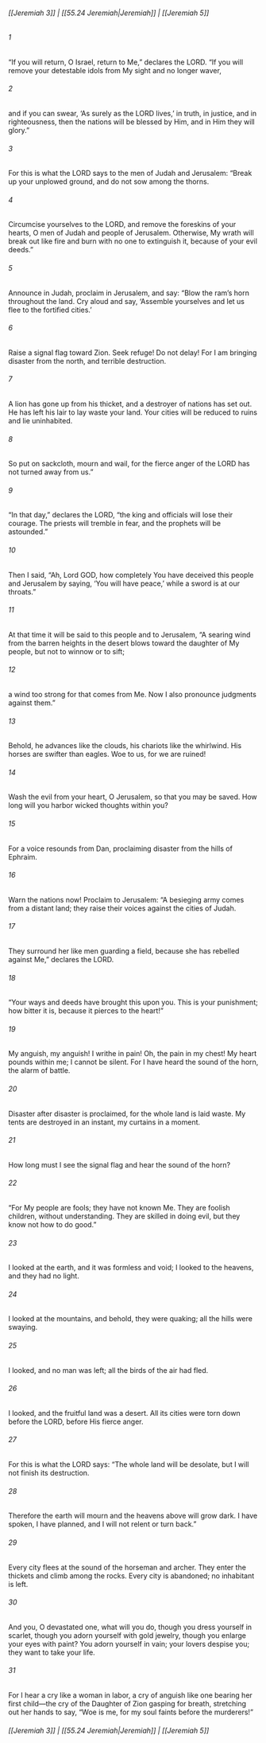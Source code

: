 
###### [[Jeremiah 3]] | [[55.24 Jeremiah|Jeremiah]] | [[Jeremiah 5]]

###### 1
“If you will return, O Israel, return to Me,” declares the LORD. “If you will remove your detestable idols from My sight and no longer waver,
###### 2
and if you can swear, ‘As surely as the LORD lives,’ in truth, in justice, and in righteousness, then the nations will be blessed by Him, and in Him they will glory.”
###### 3
For this is what the LORD says to the men of Judah and Jerusalem: “Break up your unplowed ground, and do not sow among the thorns.
###### 4
Circumcise yourselves to the LORD, and remove the foreskins of your hearts, O men of Judah and people of Jerusalem. Otherwise, My wrath will break out like fire and burn with no one to extinguish it, because of your evil deeds.”
###### 5
Announce in Judah, proclaim in Jerusalem, and say: “Blow the ram’s horn throughout the land. Cry aloud and say, ‘Assemble yourselves and let us flee to the fortified cities.’
###### 6
Raise a signal flag toward Zion. Seek refuge! Do not delay! For I am bringing disaster from the north, and terrible destruction.
###### 7
A lion has gone up from his thicket, and a destroyer of nations has set out. He has left his lair to lay waste your land. Your cities will be reduced to ruins and lie uninhabited.
###### 8
So put on sackcloth, mourn and wail, for the fierce anger of the LORD has not turned away from us.”
###### 9
“In that day,” declares the LORD, “the king and officials will lose their courage. The priests will tremble in fear, and the prophets will be astounded.”
###### 10
Then I said, “Ah, Lord GOD, how completely You have deceived this people and Jerusalem by saying, ‘You will have peace,’ while a sword is at our throats.”
###### 11
At that time it will be said to this people and to Jerusalem, “A searing wind from the barren heights in the desert blows toward the daughter of My people, but not to winnow or to sift;
###### 12
a wind too strong for that comes from Me. Now I also pronounce judgments against them.”
###### 13
Behold, he advances like the clouds, his chariots like the whirlwind. His horses are swifter than eagles. Woe to us, for we are ruined!
###### 14
Wash the evil from your heart, O Jerusalem, so that you may be saved. How long will you harbor wicked thoughts within you?
###### 15
For a voice resounds from Dan, proclaiming disaster from the hills of Ephraim.
###### 16
Warn the nations now! Proclaim to Jerusalem: “A besieging army comes from a distant land; they raise their voices against the cities of Judah.
###### 17
They surround her like men guarding a field, because she has rebelled against Me,” declares the LORD.
###### 18
“Your ways and deeds have brought this upon you. This is your punishment; how bitter it is, because it pierces to the heart!”
###### 19
My anguish, my anguish! I writhe in pain! Oh, the pain in my chest! My heart pounds within me; I cannot be silent. For I have heard the sound of the horn, the alarm of battle.
###### 20
Disaster after disaster is proclaimed, for the whole land is laid waste. My tents are destroyed in an instant, my curtains in a moment.
###### 21
How long must I see the signal flag and hear the sound of the horn?
###### 22
“For My people are fools; they have not known Me. They are foolish children, without understanding. They are skilled in doing evil, but they know not how to do good.”
###### 23
I looked at the earth, and it was formless and void; I looked to the heavens, and they had no light.
###### 24
I looked at the mountains, and behold, they were quaking; all the hills were swaying.
###### 25
I looked, and no man was left; all the birds of the air had fled.
###### 26
I looked, and the fruitful land was a desert. All its cities were torn down before the LORD, before His fierce anger.
###### 27
For this is what the LORD says: “The whole land will be desolate, but I will not finish its destruction.
###### 28
Therefore the earth will mourn and the heavens above will grow dark. I have spoken, I have planned, and I will not relent or turn back.”
###### 29
Every city flees at the sound of the horseman and archer. They enter the thickets and climb among the rocks. Every city is abandoned; no inhabitant is left.
###### 30
And you, O devastated one, what will you do, though you dress yourself in scarlet, though you adorn yourself with gold jewelry, though you enlarge your eyes with paint? You adorn yourself in vain; your lovers despise you; they want to take your life.
###### 31
For I hear a cry like a woman in labor, a cry of anguish like one bearing her first child—the cry of the Daughter of Zion gasping for breath, stretching out her hands to say, “Woe is me, for my soul faints before the murderers!”

###### [[Jeremiah 3]] | [[55.24 Jeremiah|Jeremiah]] | [[Jeremiah 5]]
